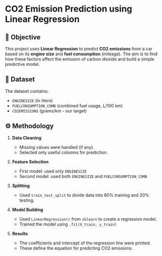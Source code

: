 # CO2 Emission Prediction using Linear Regression

## 📍 Objective

This project uses **Linear Regression** to predict **CO2 emissions** from a car based on its **engine size** and **fuel consumption** (mileage). The aim is to find how these factors affect the emission of carbon dioxide and build a simple predictive model.

## 📂 Dataset

The dataset contains:
- `ENGINESIZE` (in liters)
- `FUELCONSUMPTION_COMB` (combined fuel usage, L/100 km)
- `CO2EMISSIONS` (grams/km - our target)

## ⚙️ Methodology

1. **Data Cleaning**
   - Missing values were handled (if any).
   - Selected only useful columns for prediction.

2. **Feature Selection**
   - First model: used only `ENGINESIZE`
   - Second model: used both `ENGINESIZE` and `FUELCONSUMPTION_COMB`

3. **Splitting**
   - Used `train_test_split` to divide data into 80% training and 20% testing.

4. **Model Building**
   - Used `LinearRegression()` from `sklearn` to create a regression model.
   - Trained the model using `.fit(X_train, y_train)`

5. **Results**
   - The coefficients and intercept of the regression line were printed.
   - These define the equation for predicting CO2 emissions.



